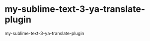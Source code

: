 my-sublime-text-3-ya-translate-plugin
=====================================

my-sublime-text-3-ya-translate-plugin
